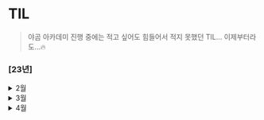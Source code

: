 # TIL
> 야곰 아카데미 진행 중에는 적고 싶어도 힘들어서 적지 못했던 TIL... 이제부터라도...🔥

### [23년]

<details> 
<summary> 2월 </summary>

- 23일
  - SOLID 
  - Frame vs Bound - Frame:SuperView 기준, Bound:View기준
  - 실제 디바이스가 없을 경우 개발 환경에서 할 수 있는 것과 없는 것을 설명 - 센서, 통신 불가
  - TabBarController에서 NavigationItem 사용방법

- 24일
  - Stack 활용 : LIFO 구조
  - Queue 활용 : FIFO 구조
  - Deck : 앞뒤로 데이터 추가 가능
- 25일
  - OAuth 기본개념 : SNS 로그인
  - 모바일앱이 모바일웹에 비해 좋은 점 : 빠른 속도와 안정적인 동작
- 26일
  - API
  - REST - HTTP를 잘 활용하기 위한 아키텍쳐
  - RESTful API - HTTP를 잘 활용할 수 있도록 짜여진 구조
- 27일
  - 운영체제 & 인터럽트
  - 최대공약수와 최소공배수 - 최대공약수 x 최소공배수 = 두 값의 곱
  - 소수 찾기 - 에라토스테네스의 체 (빈 배열을 만들어 소수가 아닌 것은 삭제)
  - 팩토리얼의 0의 개수 - 2와 5의 갯수
  - URL Request

</details>

<details> 
<summary> 3월 </summary>

- 1일
  - 앱의 콘텐츠나 데이터 자체를 저장/보관하는 특별한 객체를 무엇이라고 하는가?
  - App thinning에 대해서 설명하시오.
  - 앱이 시작할 때 main.c 에 있는 UIApplicationMain 함수에 의해서 생성되는 객체는 무엇인가?
  - @Main에 대해서 설명하시오.
  - 앱이 foreground에 있을 때와 background에 있을 때 어떤 제약사항이 있나요?
  - 상태 변화에 따라 다른 동작을 처리하기 위한 앱델리게이트 메서드들을 설명하시오.
  - 앱이 In-Active 상태가 되는 시나리오를 설명하시오.
  - scene delegate에 대해 설명하시오.
  - UIApplication 객체의 컨트롤러 역할은 어디에 구현해야 하는가?
  - App의 Not running, Inactive, Active, Background, Suspended에 대해 설명하시오.
  - GCD API 동작 방식과 필요성에 대해 설명하시오.
  - Global DispatchQueue 의 Qos 에는 어떤 종류가 있는지, 각각 어떤 의미인지 설명하시오. 

  <br/>

  - 알고리즘 - 다이나믹 프로그래밍
  - 서울 공공데이터 API 사용을 위한 사전 준비
    - addingPercentEncoding
    - ATS Policy

- 2일

  - RxSwift 기초
    - DispatchQueue & RxSwift 차이점
    - Observable 생성 & Operation 사용
    - Subscribe 사용
    - Scheduler
    - 코드 간소화 (RxCocoa도 함께 사용)
    - RxSwift 응용
      - ID & PW 형식에 맞는지 확인 후 로그인 해보는 실습
    - Subject

- 4일

  - iOS 앱을 만들고, User Interface를 구성하는 데 필수적인 프레임워크 이름은 무엇인가?
  - Foundation Kit은 무엇이고 포함되어 있는 클래스들은 어떤 것이 있는지 설명하시오.
  - Delegate란 무엇인지 설명하고, retain 되는지 안되는지 그 이유를 함께 설명하시오.
  - NotificationCenter 동작 방식과 활용 방안에 대해 설명하시오.
  - UIKit 클래스들을 다룰 때 꼭 처리해야하는 애플리케이션 쓰레드 이름은 무엇인가?
  - App Bundle의 구조와 역할에 대해 설명하시오.
  - 모든 View Controller 객체의 상위 클래스는 무엇이고 그 역할은 무엇인가?
  - 자신만의 Custom View를 만들려면 어떻게 해야하는지 설명하시오.
  - View 객체에 대해 설명하시오.
  - UIView 에서 Layer 객체는 무엇이고 어떤 역할을 담당하는지 설명하시오.
  - UIWindow 객체의 역할은 무엇인가?
  - UINavigationController 의 역할이 무엇인지 설명하시오.
  - TableView를 동작 방식과 화면에 Cell을 출력하기 위해 최소한 구현해야 하는 DataSource 메서드를 설명하시오.
  - 하나의 View Controller 코드에서 여러 TableView Controller 역할을 해야 할 경우 어떻게 구분해서 구현해야 하는지 설명하시오.
  - setNeedsLayout와 setNeedsDisplay의 차이에 대해 설명하시오.
  - stackView의 장점과 단점에 대해서 설명하시오.

- 5일

  - NSCache와 딕셔너리로 캐시를 구성했을때의 차이를 설명하시오.
  - URLSession에 대해서 설명하시오.
  - prepareForReuse에 대해서 설명하시오.
  - 다크모드를 지원하는 방법에 대해 설명하시오.
  - ViewController의 생명주기를 설명하시오.
  - TableView와 CollectionView의 차이점을 설명하시오.

  <br/>

  - 오토레이아웃을 코드로 작성하는 방법은 무엇인가? (3가지)
  - hugging, resistance에 대해서 설명하시오.
  - Intrinsic Size에 대해서 설명하시오.
  - 스토리보드를 이용했을때의 장단점을 설명하시오.
  - Safearea에 대해서 설명하시오.
  - Left Constraint 와 Leading Constraint 의 차이점을 설명하시오.

  <br/>

  - MVVM + RxSwift 기초
    - 이전에 다뤘던 ID & PW를 입력하여 로그인하는 예제를 활용하여 코드 작성

- 6일

  - 운영체제

    - 프로세스 vs 쓰레드
    - 프로세스 주소 공간
    - 시스템 콜 (System Call)
    - IPC (Inter Process Communication)
  - 알고리즘
    - 다이나믹 프로그래밍1 - 2차원 배열 활용
  - 동시성 프로그래밍 (원티드프리온보딩 1)
    - 용어 정리
    - 사전과제 코드 리뷰

- 7일

  - 알고리즘
    - 다이나믹 프로그래밍1 - 기본예제 끗
  - 동시성 프로그래밍 (원티드프리온보딩 2)
    - DispatchQueue 부가기능
    - OperationQueue vs Dispatch Queue

- 8일

  - 코드 팩토링
    - 네트워크 설계
    - 네트워크 삽질의 흔적

- 9일

  - RxSwift 개념 다듬기
  - 알고리즘
    - 그리디 개념 세우기



- 12일

   - struct와 class와 enum의 차이
   - class의 성능을 향상 시킬수 있는 방법
   - Copy On Write는 어떤 방식으로 동작
   - Convenience init
   - Any & AnyObject
   - Optional
   - Struct
   - Subscripts
   - String은 왜 subscript로 접근이 안되는지

   <br/>

   - 다이나믹 프로그래밍
     - 개념
     - 사용하는 조건
     - 구현 방법
     - 다이나믹 프로그래밍과 분할 정복의 차이점

- 13일
  - 알고리즘
    - 브루트 포스 (완전 탐색)
    - DFS & BFS

- 15일

   - 알고리즘
      - 브루트 포스
         - 자리수 구하는 방법 - **%10** 사용
         - 절대값 구하는 방법 - **abs** 사용
         - 최대공약수 구하는 방법 (유클리드 호제법)
      
   - 코드 팩토링
      - RxSwift
         - Bind vs Subscribe

- 16일
  - 알고리즘
    - 브루트 포스 (N과 M)
  - 코드 팩토링
    - 진동 동작시키는 3가지 방법
    - Xcode - Refactor 안될 때 해결법

- 23일
  - 개념정리
    - MVC VS MVVM
  - 알고리즘
    - 브루트 포스 - 순열

- 24일

   - 개념정리
      - instance 메서드와 class 메서드의 차이점을 설명하시오.
      - class 메서드와 static 메서드의 차이점을 설명하시오.
      - Delegate 패턴을 활용하는 경우를 예를 들어 설명하시오.
      - Singleton 패턴을 활용하는 경우를 예를 들어 설명하시오.
      - KVO 동작 방식에 대해 설명하시오.
      - Delegates와 Notification 방식의 차이점에 대해 설명하시오.
      - 멀티 쓰레드로 동작하는 앱을 작성하고 싶을 때 고려할 수 있는 방식들을 설명하시오.
      - MVC 구조에 대해 블록 그림을 그리고, 각 역할과 흐름을 설명하시오.
      - 접근 제어자의 종류엔 어떤게 있는지 설명하시오.
   - 알고리즘
      - 브루트 포스 - 순열
      - DFS

- 27일

   - 개념정리
     - 프로토콜이란 무엇인지 설명하시오.
     - Protocol Oriented Programming과 Object Oriented Programming의 차이점을 설명하시오.
     - Hashable이 무엇이고, Equatable을 왜 상속해야 하는지 설명하시오.
     - mutating 키워드에 대해 설명하시오.
     - 탈출 클로저에 대하여 설명하시오.
     - Extension에 대해 설명하시오.
     - Extension 내부에서 함수를 override할 수 있는지 설명하시오.
   - 소소한 팁
     - Git 에러 대처법 - remote: fatal error in commit_refs

- 28일

   - 개념정리
      - defer란 무엇인지 설명하시오.
      - defer가 호출되는 순서는 어떻게 되고, defer가 호출되지 않는 경우를 설명하시오.
      - property wrapper에 대해서 설명하시오.
      - Generic에 대해 설명하시오.
      - some 키워드에 대해 설명하시오.
      - Result타입에 대해 설명하시오.
      - Codable에 대하여 설명하시오.
      - Closure에 대하여 설명하시오.
      - Closure와 함수와의 관계에 대해 설명하시오.
   - 알고리즘
      - 브루트 포스 - 재귀
   - 코드 팩토링
      - Core Data

- 29일

   - 개념정리
      - ARC란 무엇인지 설명하시오.
      - Retain Count 방식에 대해 설명하시오.
      - Strong 과 Weak 참조 방식에 대해 설명하시오.
      - 순환 참조에 대하여 설명하시오.
      - 강한 순환 참조 (Strong Reference Cycle) 는 어떤 경우에 발생하는지 설명하시오.
   - 알고리즘
      - 백트래킹
      - 브루트 포스 - 재귀
      - 브루트 포스 - 비트마스크
      - BFS & DFS 개념

</details>



<details>
<summary> 4월 </summary>

- 3일

  - 개념정리

    - 순수함수란 무엇인지 설명하시오.
    - 함수형 프로그래밍이 무엇인지 설명하시오.
    - 고차 함수가 무엇인지 설명하시오.
    - Swift Standard Library의 map, filter, reduce, compactMap, flatMap에 대하여 설명하시오.

  - 코드 팩토링

    - 앱 배포 과정 간단 정리
- 4일

  - 개념정리

    - Reactive Programming이 무엇인지 설명하시오.
    - RxSwift를 왜 사용하는지 설명하시오.
    - RxSwift의 단점을 설명하시오.
    - RxSwift에서 Hot Observable과 Cold Observable의 차이를 설명하시오.
    - Subject의 종류와 차이점에 대해 설명하시오.
    - Subject와 Driver의 차이를 설명하시오.
    - Single, Completable, Maybe의 차이점에 대해 설명하고, 언제 적용하면 좋을지 설명하시오.
- 6일
  - 앱 출시 준비
    - 개발자 계정
    - 간단하게 앱 아이콘 만드는 방법
    - Xcode Simulator 맵 표시 안될 경우
- 7일

  - 앱 출시 준비

    - 앱 개발과정 정리 (README 작성)
- 10일

  - 앱 등록 준비과정 중 Product - Archive 할 시 앱아이콘 관련 문제 해결
- 11일
  - 앱 리젝사유 정리 및 조치내용
- 12일

  - 앱 출시! 👏
    - 리젝사항 조치 후 미적용된 것 확인
  - 앱 업데이트 진행! 🔝
    - 부제 추가를 위한 업데이트 진행
- 13일
- 자주 발생하는 앱 리젝사유 정리
- 19일

  - 프로세스 vs 스레드
- 20일
  - 운영체제 - 동기화 문제
  - 알고리즘 - BFS
- 21일
  - 운영체제 - Context Switching
- 22일

  - 운영체제 - 인터럽트


</details>

